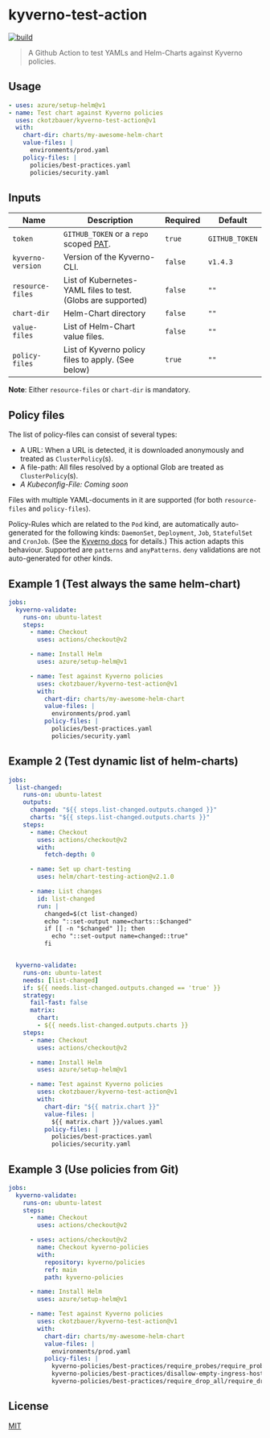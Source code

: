 # kyverno-test-action

[![build](https://github.com/ckotzbauer/kyverno-test-action/actions/workflows/main.yml/badge.svg)](https://github.com/ckotzbauer/kyverno-test-action/actions/workflows/main.yml)

> A Github Action to test YAMLs and Helm-Charts against Kyverno policies.

## Usage

```yaml
- uses: azure/setup-helm@v1
- name: Test chart against Kyverno policies
  uses: ckotzbauer/kyverno-test-action@v1
  with:
    chart-dir: charts/my-awesome-helm-chart
    value-files: |
      environments/prod.yaml
    policy-files: |
      policies/best-practices.yaml
      policies/security.yaml
```

## Inputs

| Name | Description | Required | Default |
| --- | --- | --- | --- |
| `token` | `GITHUB_TOKEN` or a `repo` scoped [PAT](https://docs.github.com/en/github/authenticating-to-github/creating-a-personal-access-token). | `true` | `GITHUB_TOKEN` |
| `kyverno-version` | Version of the Kyverno-CLI. | `false` | `v1.4.3` |
| `resource-files` | List of Kubernetes-YAML files to test. (Globs are supported) | `false` | `""` |
| `chart-dir` | Helm-Chart directory | `false` | `""` |
| `value-files` | List of Helm-Chart value files. | `false` | `""` |
| `policy-files` | List of Kyverno policy files to apply. (See below) | `true` | `""` |

**Note**: Either `resource-files` or `chart-dir` is mandatory.

## Policy files

The list of policy-files can consist of several types:
- A URL: When a URL is detected, it is downloaded anonymously and treated as `ClusterPolicy`(s).
- A file-path: All files resolved by a optional Glob are treated as `ClusterPolicy`(s).
- *A Kubeconfig-File: Coming soon*

Files with multiple YAML-documents in it are supported (for both `resource-files` and `policy-files`).

Policy-Rules which are related to the `Pod` kind, are automatically auto-generated for the following kinds: 
`DaemonSet`, `Deployment`, `Job`, `StatefulSet` and `CronJob`. (See the [Kyverno docs](https://kyverno.io/docs/writing-policies/autogen/) for details.)
This action adapts this behaviour. Supported are `patterns` and `anyPatterns`. `deny` validations are not auto-generated for other kinds.


## Example 1 (Test always the same helm-chart)

```yaml
jobs:
  kyverno-validate:
    runs-on: ubuntu-latest
    steps:
      - name: Checkout
        uses: actions/checkout@v2

      - name: Install Helm
        uses: azure/setup-helm@v1

      - name: Test against Kyverno policies
        uses: ckotzbauer/kyverno-test-action@v1
        with:
          chart-dir: charts/my-awesome-helm-chart
          value-files: |
            environments/prod.yaml
          policy-files: |
            policies/best-practices.yaml
            policies/security.yaml
```


## Example 2 (Test dynamic list of helm-charts)

```yaml
jobs:
  list-changed:
    runs-on: ubuntu-latest
    outputs:
      changed: "${{ steps.list-changed.outputs.changed }}"
      charts: "${{ steps.list-changed.outputs.charts }}"
    steps:
      - name: Checkout
        uses: actions/checkout@v2
        with:
          fetch-depth: 0

      - name: Set up chart-testing
        uses: helm/chart-testing-action@v2.1.0

      - name: List changes
        id: list-changed
        run: |
          changed=$(ct list-changed)
          echo "::set-output name=charts::$changed"
          if [[ -n "$changed" ]]; then
            echo "::set-output name=changed::true"
          fi


  kyverno-validate:
    runs-on: ubuntu-latest
    needs: [list-changed]
    if: ${{ needs.list-changed.outputs.changed == 'true' }}
    strategy:
      fail-fast: false
      matrix:
        chart:
        - ${{ needs.list-changed.outputs.charts }}
    steps:
      - name: Checkout
        uses: actions/checkout@v2

      - name: Install Helm
        uses: azure/setup-helm@v1

      - name: Test against Kyverno policies
        uses: ckotzbauer/kyverno-test-action@v1
        with:
          chart-dir: "${{ matrix.chart }}"
          value-files: |
            ${{ matrix.chart }}/values.yaml
          policy-files: |
            policies/best-practices.yaml
            policies/security.yaml
```


## Example 3 (Use policies from Git)

```yaml
jobs:
  kyverno-validate:
    runs-on: ubuntu-latest
    steps:
      - name: Checkout
        uses: actions/checkout@v2

      - uses: actions/checkout@v2
        name: Checkout kyverno-policies
        with:
          repository: kyverno/policies
          ref: main
          path: kyverno-policies

      - name: Install Helm
        uses: azure/setup-helm@v1

      - name: Test against Kyverno policies
        uses: ckotzbauer/kyverno-test-action@v1
        with:
          chart-dir: charts/my-awesome-helm-chart
          value-files: |
            environments/prod.yaml
          policy-files: |
            kyverno-policies/best-practices/require_probes/require_probes.yaml
            kyverno-policies/best-practices/disallow-empty-ingress-host/disallow_empty_ingress_host.yaml
            kyverno-policies/best-practices/require_drop_all/require_drop_all.yaml
```


## License

[MIT](LICENSE)
